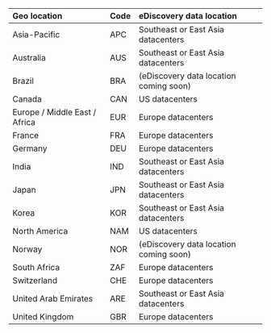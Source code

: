 
|  Geo location               |  Code  |  eDiscovery data location        |
|:----------------------------|:-------|:---------------------------------|
|Asia-Pacific                 |APC     |Southeast or East Asia datacenters|
|Australia                    |AUS     |Southeast or East Asia datacenters|
|Brazil                       |BRA     |(eDiscovery data location coming soon)|
|Canada                       |CAN     |US datacenters                    |
|Europe / Middle East / Africa|EUR     |Europe datacenters                |
|France                       |FRA     |Europe datacenters                |
|Germany                      |DEU     |Europe datacenters                |
|India                        |IND     |Southeast or East Asia datacenters|
|Japan                        |JPN     |Southeast or East Asia datacenters|
|Korea                        |KOR     |Southeast or East Asia datacenters|
|North America                |NAM     |US datacenters                    |
|Norway                       |NOR     |(eDiscovery data location coming soon)|
|South Africa                 |ZAF     |Europe datacenters                |
|Switzerland                  |CHE     |Europe datacenters                |
|United Arab Emirates         |ARE     |Southeast or East Asia datacenters|
|United Kingdom               |GBR     |Europe datacenters                |
